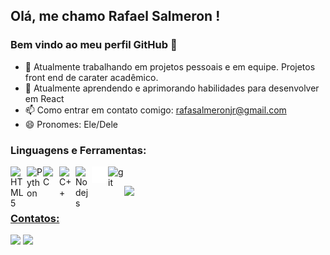 ## Olá, me chamo Rafael Salmeron ! 
### Bem vindo ao meu perfil GitHub 👋

- 🔭 Atualmente trabalhando em projetos pessoais e em equipe. Projetos front end de carater acadêmico.
- 🌱 Atualmente aprendendo e aprimorando habilidades para desenvolver em React
- 📫 Como entrar em contato comigo: rafasalmeronjr@gmail.com
- 😄 Pronomes: Ele/Dele

### Linguagens e Ferramentas:

<a href="https://developer.mozilla.org/en-US/docs/Web/HTML" target="_blank"><img align="left" alt="HTML5" width="26px" src="https://cdn.jsdelivr.net/gh/devicons/devicon/icons/html5/html5-original.svg" /></a>
<a href="https://developer.mozilla.org/en-US/docs/Web/CSS" target="_blank"> <img align="left" alt="Python" width="26px" src="https://cdn.jsdelivr.net/gh/devicons/devicon/icons/css3/css3-original.svg"/> </a>
<a href="https://www.javascript.com" target="_blank"> <img align="left" alt="C" width="26px" src="https://cdn.jsdelivr.net/gh/devicons/devicon/icons/javascript/javascript-original.svg"/> </a>
<a href="https://reactjs.org" target="_blank"> <img align="left" alt="C++" width="26px" src="https://cdn.jsdelivr.net/gh/devicons/devicon/icons/react/react-original.svg"/> </a>
<img align="left" alt="Nodejs" width="26px" src=https://cdn.jsdelivr.net/gh/devicons/devicon/icons/nodejs/nodejs-original.svg />
<img align="left" alt="GitHub" width="26px" src="https://github.com/Aakarsh-B/trying-repos/blob/master/github.svg" />
<a href="https://git-scm.com/" target="_blank"> <img align="left" alt="git" width="26px" src="https://www.vectorlogo.zone/logos/git-scm/git-scm-icon.svg"/> </a>
<br/>

<div>
<a href="https://github.com/rafasalmeron">
<img height="180em" src="https://github-readme-stats.vercel.app/api?username=rafasalmeron&show_icons=true&theme=dracula&include_all_commits=true&count_private=true"/>
</div>

### Contatos:

<div>
<a href = "rafasalmeronjr@gmail.com"><img src="https://img.shields.io/badge/Gmail-D14836?style=for-the-badge&logo=gmail&logoColor=white" target="_blank"></a>
<a href="https://www.linkedin.com/in/rafasalmeron" target="_blank"><img src="https://img.shields.io/badge/-LinkedIn-%230077B5?style=for-the-badge&logo=linkedin&logoColor=white" target="_blank"></a>   
</div>
